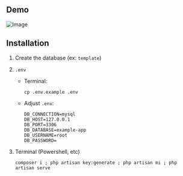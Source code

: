 ## Demo

![Image](https://github.com/user-attachments/assets/257c2d5a-b250-468b-bc34-0632a509e0c1)

## Installation

1. Create the database (ex: `template`)

2. `.env`

    - Terminal:
        ```shell
        cp .env.example .env
        ```
    - Adjust `.env`:
        ```shell
        DB_CONNECTION=mysql
        DB_HOST=127.0.0.1
        DB_PORT=3306
        DB_DATABASE=example-app
        DB_USERNAME=root
        DB_PASSWORD=
        ```

4. Terminal (Powershell, etc)
   ```shell
   composer i ; php artisan key:generate ; php artisan mi ; php artisan serve
   ```
      

